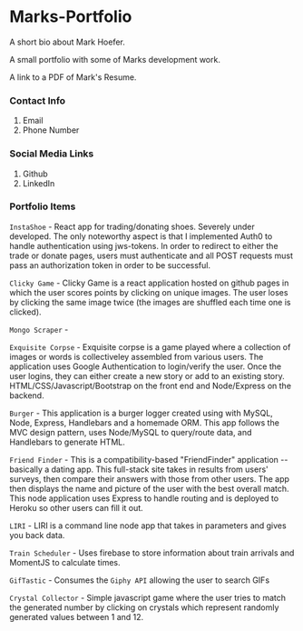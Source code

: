 # Marks-Portfolio
A short bio about Mark Hoefer.

A small portfolio with some of Marks development work.

A link to a PDF of Mark's Resume.

### Contact Info

  1. Email
  2. Phone Number

### Social Media Links
  1. Github
  2. LinkedIn

### Portfolio Items
`InstaShoe` - React app for trading/donating shoes. Severely under developed. The only noteworthy aspect is that I implemented Auth0 to handle authentication using jws-tokens. In order to redirect to either the trade or donate pages, users must authenticate and all POST requests must pass an authorization token in order to be successful.

`Clicky Game` - Clicky Game is a react application hosted on github pages in which the user scores points by clicking on unique images. The user loses by clicking the same image twice (the images are shuffled each time one is clicked).

`Mongo Scraper` -           

`Exquisite Corpse` - Exquisite corpse is a game played where a collection of images or words is collectiveley assembled from various users. The application uses Google Authentication to login/verify the user. Once the user logins, they can either create a new story or add to an existing story. HTML/CSS/Javascript/Bootstrap on the front end and Node/Express on the backend.

`Burger` - This application is a burger logger created using with MySQL, Node, Express, Handlebars and a homemade ORM. This app follows the MVC design pattern, uses Node/MySQL to query/route data, and Handlebars to generate HTML.

`Friend Finder` - This is a compatibility-based "FriendFinder" application -- basically a dating app. This full-stack site takes in results from users' surveys, then compare their answers with those from other users. The app then displays the name and picture of the user with the best overall match. This node application uses Express to handle routing and is deployed to Heroku so other users can fill it out.

`LIRI` - LIRI is a command line node app that takes in parameters and gives you back data.

`Train Scheduler` - Uses firebase to store information about train arrivals and MomentJS to calculate times.

`GifTastic` - Consumes the `Giphy API` allowing the user to search GIFs 

`Crystal Collector` - Simple javascript game where the user tries to match the generated number by clicking on crystals which represent randomly generated values between 1 and 12.

